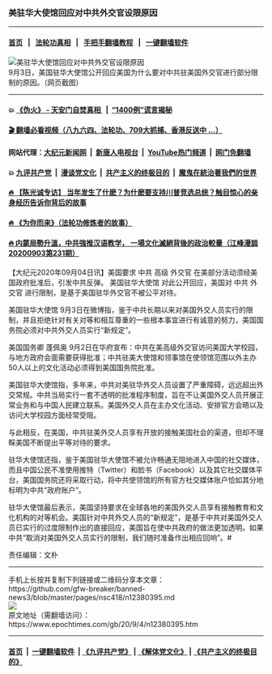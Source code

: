 ### 美驻华大使馆回应对中共外交官设限原因
------------------------

#### [首页](https://github.com/gfw-breaker/banned-news3/blob/master/README.md) &nbsp;&nbsp;|&nbsp;&nbsp; [法轮功真相](https://github.com/begood0513/basic/blob/master/README.md)  &nbsp;&nbsp;|&nbsp;&nbsp; [手把手翻墙教程](https://github.com/gfw-breaker/guides/wiki)  &nbsp;&nbsp;|&nbsp;&nbsp; [一键翻墙软件](https://github.com/gfw-breaker/nogfw/blob/master/README.md)  



<div><img alt="美驻华大使馆回应对中共外交官设限原因" class="attachment-djy_600_400 size-djy_600_400 wp-post-image" src="https://i.epochtimes.com/assets/uploads/2020/09/02e5272adfae4e4bec2ed03b58fdf279-600x400.jpg"/>
<div class="caption">
 9月3日，美国驻华大使馆公开回应美国为什么要对中共驻美国外交官进行部分限制的原因。（网页截图）
</div></div><hr/>

#### 💥 [《伪火》 - 天安门自焚真相 ](http://141.164.51.119:10000/videos/blog/weihuo.html)&nbsp; |&nbsp; [“1400例”谎言揭秘  ](http://141.164.51.119:10000/videos/blog/jiexi1400.html)

#### [ 🎬  翻墙必看视频（八九六四、法轮功、709大抓捕、香港反送中 ...）](https://github.com/gfw-breaker/links/blob/master/banned.md)

#### 网站代理：[大纪元新闻网](http://167.172.10.89:10080/gb/) &nbsp;|&nbsp; [新唐人电视台](http://167.172.10.89:8808/gb/)  &nbsp;|&nbsp; [YouTube热门频道](http://158.247.203.241/youtube.html) &nbsp;|&nbsp; [网门免翻墙](http://158.247.203.241:11000/show.aspx?name=ogHome)

#### 💥 [九评共产党](http://141.164.51.119:10000/videos/res/jiuping/)&nbsp; |&nbsp; [漫谈党文化](http://141.164.51.119:10000/videos/res/mtdwh/)&nbsp; |&nbsp; [共产主义的终极目的](http://141.164.51.119:10000/videos/res/zjmd/)&nbsp; |&nbsp; [魔鬼在統治著我們的世界](http://141.164.51.119:10000/videos/res/TheSpecter/)  

#### [ 🔥  【陈光诚专访】 当年发生了什麽？为什麽要支持川普竞选总统？触目惊心的亲身经历告诉你背后的故事](http://141.164.51.119:10000/videos/news/cgc02.html)

#### [ 🔥  《为你而来》（法轮功修炼者的故事）](http://141.164.51.119:10000/videos/news/ComingForYou.html)

#### [ 🔥  内蒙局勢升溫，中共強推汉语教学， 一場文化滅絕背後的政治較量（江峰漫談20200903第231期）](http://141.164.51.119:10000/videos/news/jf03.html)

<div><p>
 【大纪元2020年09月04日讯】美国要求
 <ok href="https://www.epochtimes.com/gb/tag/%E4%B8%AD%E5%85%B1.html">
  中共
 </ok>
 高级
 <ok href="https://www.epochtimes.com/gb/tag/%E5%A4%96%E4%BA%A4%E5%AE%98.html">
  外交官
 </ok>
 在美部分活动须经美国政府批准后，引发中共反弹。
 <ok href="https://www.epochtimes.com/gb/tag/%E7%BE%8E%E5%9B%BD%E9%A9%BB%E5%8D%8E%E5%A4%A7%E4%BD%BF%E9%A6%86.html">
  美国驻华大使馆
 </ok>
 对此公开回应，美国对
 <ok href="https://www.epochtimes.com/gb/tag/%E4%B8%AD%E5%85%B1.html">
  中共
 </ok>
 <ok href="https://www.epochtimes.com/gb/tag/%E5%A4%96%E4%BA%A4%E5%AE%98.html">
  外交官
 </ok>
 进行限制，是基于美国驻华外交官不被公平对待。
</p>
<p>
 <ok href="https://www.epochtimes.com/gb/tag/%E7%BE%8E%E5%9B%BD%E9%A9%BB%E5%8D%8E%E5%A4%A7%E4%BD%BF%E9%A6%86.html">
  美国驻华大使馆
 </ok>
 9月3日在微博指，鉴于中共长期以来对美国外交人员实行的限制，并且拒绝针对有关对等和相互尊重的一些根本事宜进行有诚意的努力，美国国务院必须对中共外交人员实行“新规定”。
</p>
<p>
 美国国务卿
 <ok href="https://www.epochtimes.com/gb/tag/%E8%93%AC%E4%BD%A9%E5%A5%A5.html">
  蓬佩奥
 </ok>
 9月2日在华府宣布：中共在美高级外交官访问美国大学校园，与地方政府会面需要获得批准；中共驻美大使馆和领事馆在使领馆范围以外主办50人以上的文化活动必须得到美国国务院批准。
</p>
<p>
 美国驻华大使馆指，多年来，中共对美驻华外交人员设置了严重障碍，远远超出外交常规。中共当局实行一套不透明的批准程序制度，旨在不让美国外交人员开展正常业务和与中国人民建立联系。美国外交人员在主办文化活动、安排官方会晤以及访问大学校园方面经常受阻。
</p>
<p>
 与此相反，在美国，中共驻美外交人员享有开放的接触美国社会的渠道，但却不理睬美国不断提出平等对待的要求。
</p>
<p>
 驻华大使馆还指，鉴于美国驻华大使馆不被允许畅通无阻地进入中国的社交媒体，而且中国公民不准使用推特（Twitter）和脸书（Facebook）以及其它社交媒体平台，美国国务院还将采取行动，将中共使领馆的所有官方社交媒体账户恰如其分地标明为中共“政府账户”。
</p>
<p>
 驻华大使馆最后表示，美国坚持要求在全球各地的美国外交人员享有接触教育和文化机构的对等机会。美国针对中共外交人员的“新规定”，是基于中共对美国外交人员已实行的过度限制作出的直接回应，美国旨在使中共政府的做法更加透明。如果中共“取消对美国外交人员实行的限制，我们随时准备作出相应回响”。#
</p>
<p>
 责任编辑：文朴
</p>
</div>
<hr/>
手机上长按并复制下列链接或二维码分享本文章：<br/>
https://github.com/gfw-breaker/banned-news3/blob/master/pages/nsc418/n12380395.md <br/>
<a href='https://github.com/gfw-breaker/banned-news3/blob/master/pages/nsc418/n12380395.md'><img src='https://github.com/gfw-breaker/banned-news3/blob/master/pages/nsc418/n12380395.md.png'/></a> <br/>
原文地址（需翻墙访问）：https://www.epochtimes.com/gb/20/9/4/n12380395.htm


------------------------
#### [首页](https://github.com/gfw-breaker/banned-news3/blob/master/README.md) &nbsp;|&nbsp; [一键翻墙软件](https://github.com/gfw-breaker/nogfw/blob/master/README.md) &nbsp;| [《九评共产党》](https://github.com/gfw-breaker/9ping.md/blob/master/README.md#九评之一评共产党是什么) | [《解体党文化》](https://github.com/gfw-breaker/jtdwh.md/blob/master/README.md) | [《共产主义的终极目的》](https://github.com/gfw-breaker/gczydzjmd.md/blob/master/README.md)


<img src='http://gfw-breaker.win/banned-news3/pages/nsc418/n12380395.md' width='0px' height='0px'/>